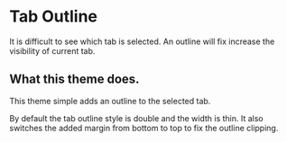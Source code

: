 
# Tab Outline

It is difficult to see which tab is selected. An outline will fix increase the visibility of current tab.

## What this theme does.

This theme simple adds an outline to the selected tab.

By default the tab outline style is double and the width is thin.
It also switches the added margin from bottom to top to fix the outline clipping. 